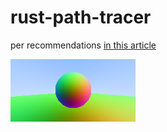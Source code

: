 # rust-path-tracer

per recommendations [in this article](https://erkaman.github.io/posts/beginner_computer_graphics.html)

![img](test.png)
